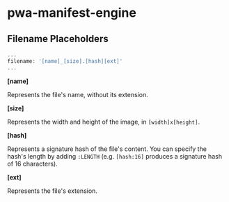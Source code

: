 # pwa-manifest-engine

## Filename Placeholders

```javascript
...
filename: '[name]_[size].[hash][ext]'
...
```

**[name]**

Represents the file's name, without its extension.

**[size]**

Represents the width and height of the image, in `[width]x[height]`.

**[hash]**

Represents a signature hash of the file's content. You can specify the hash's length by adding `:LENGTH` (e.g. `[hash:16]` produces a signature hash of 16 characters).

**[ext]**

Represents the file's extension.
